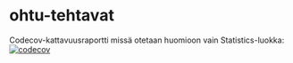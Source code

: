 # ohtu-tehtavat

Codecov-kattavuusraportti missä otetaan huomioon vain Statistics-luokka:
[![codecov](https://codecov.io/gh/asianomainen/ohtu-tehtavat/branch/main/graph/badge.svg?token=XGL50TMVNP)](https://codecov.io/gh/asianomainen/ohtu-tehtavat)
